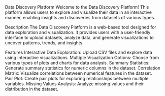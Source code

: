 Data Discovery Platform
Welcome to the Data Discovery Platform! This platform allows users to explore and visualize their data in an interactive manner, enabling insights and discoveries from datasets of various types.


Description
The Data Discovery Platform is a web-based tool designed for data exploration and visualization. It provides users with a user-friendly interface to upload datasets, analyze data, and generate visualizations to uncover patterns, trends, and insights.

Features
Interactive Data Exploration: Upload CSV files and explore data using interactive visualizations.
Multiple Visualization Options: Choose from various types of plots and charts for data analysis.
Summary Statistics: Generate summary statistics for numeric columns in the dataset.
Correlation Matrix: Visualize correlations between numerical features in the dataset.
Pair Plot: Create pair plots for exploring relationships between multiple variables.
Missing Values Analysis: Analyze missing values and their distribution in the dataset.
